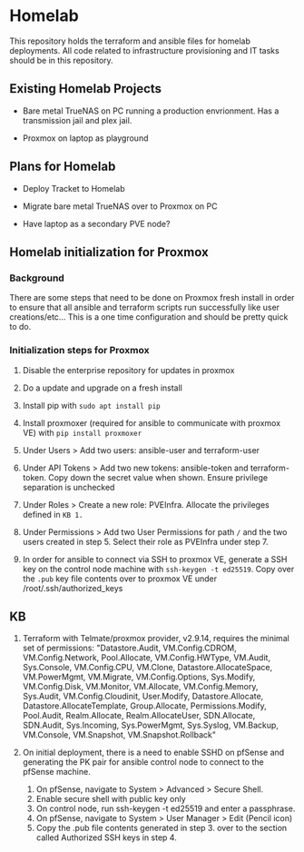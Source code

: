 # Homelab

This repository holds the terraform and ansible files for homelab deployments. All code related to infrastructure provisioning and IT tasks should be in this repository.

## Existing Homelab Projects

- Bare metal TrueNAS on PC running a production envrionment. Has a transmission jail and plex jail.

- Proxmox on laptop as playground

## Plans for Homelab

- Deploy Tracket to Homelab

- Migrate bare metal TrueNAS over to Proxmox on PC

- Have laptop as a secondary PVE node?

## Homelab initialization for Proxmox

### Background

There are some steps that need to be done on Proxmox fresh install in order to ensure that all ansible and terraform scripts run successfully like user creations/etc... This is a one time configuration and should be pretty quick to do.

### Initialization steps for Proxmox

1. Disable the enterprise repository for updates in proxmox

2. Do a update and upgrade on a fresh install

3. Install pip with `sudo apt install pip`

4. Install proxmoxer (required for ansible to communicate with proxmox VE) with `pip install proxmoxer`

5. Under Users > Add two users: ansible-user and terraform-user

6. Under API Tokens > Add two new tokens: ansible-token and terraform-token. Copy down the secret value when shown. Ensure privilege separation is unchecked

7. Under Roles > Create a new role: PVEInfra. Allocate the privileges defined in `KB 1.`

8. Under Permissions > Add two User Permissions for path `/` and the two users created in step 5. Select their role as PVEInfra under step 7.

9. In order for ansible to connect via SSH to proxmox VE, generate a SSH key on the control node machine with `ssh-keygen -t ed25519`. Copy over the `.pub` key file contents over to proxmox VE under /root/.ssh/authorized_keys

## KB

1. Terraform with Telmate/proxmox provider, v2.9.14, requires the minimal set of permissions: "Datastore.Audit, VM.Config.CDROM, VM.Config.Network, Pool.Allocate, VM.Config.HWType, VM.Audit, Sys.Console, VM.Config.CPU, VM.Clone, Datastore.AllocateSpace, VM.PowerMgmt, VM.Migrate, VM.Config.Options, Sys.Modify, VM.Config.Disk, VM.Monitor, VM.Allocate, VM.Config.Memory, Sys.Audit, VM.Config.Cloudinit, User.Modify, Datastore.Allocate, Datastore.AllocateTemplate, Group.Allocate, Permissions.Modify, Pool.Audit, Realm.Allocate, Realm.AllocateUser, SDN.Allocate, SDN.Audit, Sys.Incoming, Sys.PowerMgmt, Sys.Syslog, VM.Backup, VM.Console, VM.Snapshot, VM.Snapshot.Rollback"

2. On initial deployment, there is a need to enable SSHD on pfSense and generating the PK pair for ansible control node to connect to the pfSense machine.

    1. On pfSense, navigate to System > Advanced > Secure Shell.
    2. Enable secure shell with public key only
    3. On control node, run ssh-keygen -t ed25519 and enter a passphrase.
    4. On pfSense, navigate to System > User Manager > Edit (Pencil icon)
    5. Copy the .pub file contents generated in step 3. over to the section called Authorized SSH keys in step 4.

